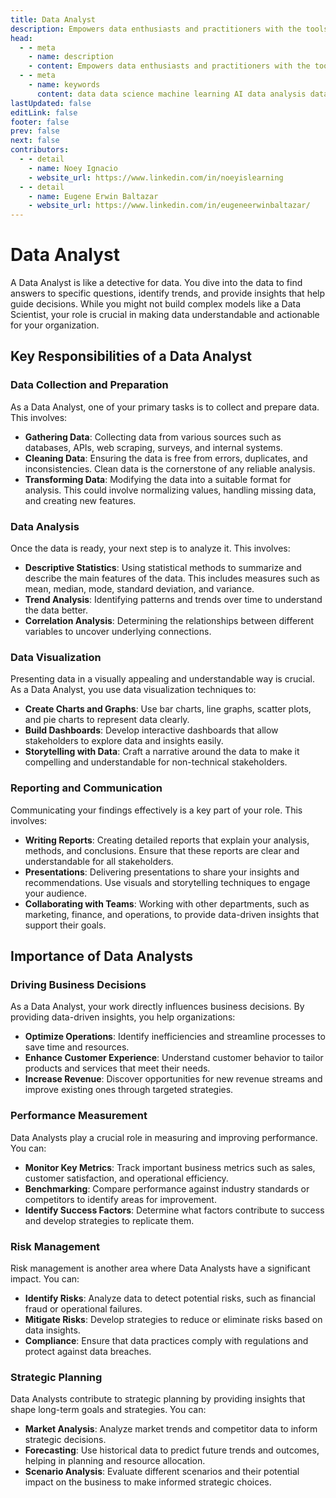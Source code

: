 ```yaml
---
title: Data Analyst
description: Empowers data enthusiasts and practitioners with the tools and knowledge to unlock the potential of data.
head:
  - - meta
    - name: description
    - content: Empowers data enthusiasts and practitioners with the tools and knowledge to unlock the potential of data.
  - - meta
    - name: keywords
      content: data data science machine learning AI data analysis data-driven data enthusiasts data practitioners
lastUpdated: false
editLink: false
footer: false
prev: false
next: false
contributors:
  - - detail
    - name: Noey Ignacio
    - website_url: https://www.linkedin.com/in/noeyislearning
  - - detail
    - name: Eugene Erwin Baltazar
    - website_url: https://www.linkedin.com/in/eugeneerwinbaltazar/
---
```


# Data Analyst

A Data Analyst is like a detective for data. You dive into the data to find answers to specific questions, identify trends, and provide insights that help guide decisions. While you might not build complex models like a Data Scientist, your role is crucial in making data understandable and actionable for your organization.

## Key Responsibilities of a Data Analyst

### Data Collection and Preparation

As a Data Analyst, one of your primary tasks is to collect and prepare data. This involves:

- **Gathering Data**: Collecting data from various sources such as databases, APIs, web scraping, surveys, and internal systems.
- **Cleaning Data**: Ensuring the data is free from errors, duplicates, and inconsistencies. Clean data is the cornerstone of any reliable analysis.
- **Transforming Data**: Modifying the data into a suitable format for analysis. This could involve normalizing values, handling missing data, and creating new features.

### Data Analysis

Once the data is ready, your next step is to analyze it. This involves:

- **Descriptive Statistics**: Using statistical methods to summarize and describe the main features of the data. This includes measures such as mean, median, mode, standard deviation, and variance.
- **Trend Analysis**: Identifying patterns and trends over time to understand the data better.
- **Correlation Analysis**: Determining the relationships between different variables to uncover underlying connections.

### Data Visualization

Presenting data in a visually appealing and understandable way is crucial. As a Data Analyst, you use data visualization techniques to:

- **Create Charts and Graphs**: Use bar charts, line graphs, scatter plots, and pie charts to represent data clearly.
- **Build Dashboards**: Develop interactive dashboards that allow stakeholders to explore data and insights easily.
- **Storytelling with Data**: Craft a narrative around the data to make it compelling and understandable for non-technical stakeholders.

### Reporting and Communication

Communicating your findings effectively is a key part of your role. This involves:

- **Writing Reports**: Creating detailed reports that explain your analysis, methods, and conclusions. Ensure that these reports are clear and understandable for all stakeholders.
- **Presentations**: Delivering presentations to share your insights and recommendations. Use visuals and storytelling techniques to engage your audience.
- **Collaborating with Teams**: Working with other departments, such as marketing, finance, and operations, to provide data-driven insights that support their goals.

## Importance of Data Analysts

### Driving Business Decisions

As a Data Analyst, your work directly influences business decisions. By providing data-driven insights, you help organizations:

- **Optimize Operations**: Identify inefficiencies and streamline processes to save time and resources.
- **Enhance Customer Experience**: Understand customer behavior to tailor products and services that meet their needs.
- **Increase Revenue**: Discover opportunities for new revenue streams and improve existing ones through targeted strategies.

### Performance Measurement

Data Analysts play a crucial role in measuring and improving performance. You can:

- **Monitor Key Metrics**: Track important business metrics such as sales, customer satisfaction, and operational efficiency.
- **Benchmarking**: Compare performance against industry standards or competitors to identify areas for improvement.
- **Identify Success Factors**: Determine what factors contribute to success and develop strategies to replicate them.

### Risk Management

Risk management is another area where Data Analysts have a significant impact. You can:

- **Identify Risks**: Analyze data to detect potential risks, such as financial fraud or operational failures.
- **Mitigate Risks**: Develop strategies to reduce or eliminate risks based on data insights.
- **Compliance**: Ensure that data practices comply with regulations and protect against data breaches.

### Strategic Planning

Data Analysts contribute to strategic planning by providing insights that shape long-term goals and strategies. You can:

- **Market Analysis**: Analyze market trends and competitor data to inform strategic decisions.
- **Forecasting**: Use historical data to predict future trends and outcomes, helping in planning and resource allocation.
- **Scenario Analysis**: Evaluate different scenarios and their potential impact on the business to make informed strategic choices.
